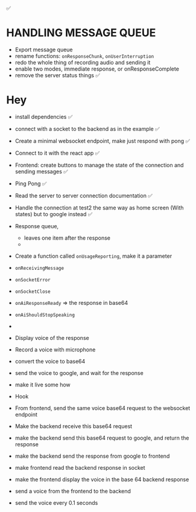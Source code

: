 ✅

# HANDLING MESSAGE QUEUE

- Export message queue
- rename functions: `onResponseChunk`, `onUserInterruption`
- redo the whole thing of recording audio and sending it
- enable two modes, immediate response, or onResponseComplete
- remove the server status things ✅

# Hey

- install dependencies ✅
- connect with a socket to the backend as in the example ✅
- Create a minimal websocket endpoint, make just respond with pong ✅
- Connect to it with the react app ✅
- Frontend: create buttons to manage the state of the connection and sending messages ✅
- Ping Pong ✅
- Read the server to server connection documentation ✅
- Handle the connection at test2 the same way as home screen (With states) but to google instead ✅
- Response queue,
  - leaves one item after the response
  -
- Create a function called `onUsageReporting`, make it a parameter
- `onReceivingMessage`
- `onSocketError`
- `onSocketClose`
- `onAiResponseReady` => the response in base64
- `onAiShouldStopSpeaking`
-
- Display voice of the response
- Record a voice with microphone
- convert the voice to base64
- send the voice to google, and wait for the response
- make it live some how
- Hook

- From frontend, send the same voice base64 request to the websocket endpoint
- Make the backend receive this base64 request
- make the backend send this base64 request to google, and return the response
- make the backend send the response from google to frontend
- make frontend read the backend response in socket
- make the frontend display the voice in the base 64 backend response
- send a voice from the frontend to the backend
- send the voice every 0.1 seconds

